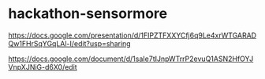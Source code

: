 # hackathon-sensormore

https://docs.google.com/presentation/d/1FIPZTFXXYCfj6q9Le4xrWTGARADQw1FHrSqYGqLAl-I/edit?usp=sharing

https://docs.google.com/document/d/1saIe7tIJnpWTrrP2evuQ1ASN2HfOYJVnpXJNiG-d6X0/edit
